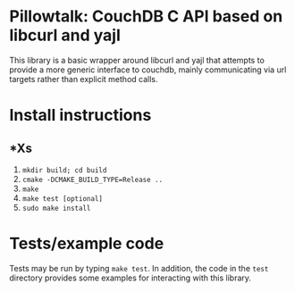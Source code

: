 Pillowtalk: CouchDB C API based on libcurl and yajl
===================================================

This library is a basic wrapper around libcurl and yajl that attempts to
provide a more generic interface to couchdb, mainly communicating via url
targets rather than explicit method calls.


# Install instructions

## *Xs

1. ```mkdir build; cd build```
2. ```cmake -DCMAKE_BUILD_TYPE=Release ..```
3. ```make```
4. ```make test [optional]```
5. ```sudo make install```



# Tests/example code

Tests may be run by typing ```make test```.  In addition, the code in the
```test``` directory provides some examples for interacting with this library.

